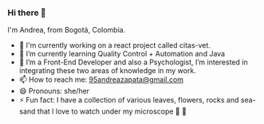 ### Hi there 👋

I'm Andrea, from Bogotá, Colombia.

- 🔭 I'm currently working on a react project called citas-vet.
- 🌱 I’m currently learning Quality Control + Automation and Java
- 👀 I’m a Front-End Developer and also a Psychologist, I’m interested in integrating these two areas of knowledge in my work.
- 📫 How to reach me: 95andreazapata@gmail.com
- 😄 Pronouns: she/her
- ⚡ Fun fact: I have a collection of various leaves, flowers, rocks and sea-sand that I love to watch under my microscope 🔬 👀
